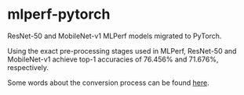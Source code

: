 # mlperf-pytorch
ResNet-50 and MobileNet-v1 MLPerf models migrated to PyTorch.

Using the exact pre-processing stages used in MLPerf,
ResNet-50 and MobileNet-v1 achieve top-1 accuracies of 76.456% and 71.676%, respectively.

Some words about the conversion process can be found [here](https://www.gilsho.com/2020/06/19/tensorflow-to-pytorch/).
